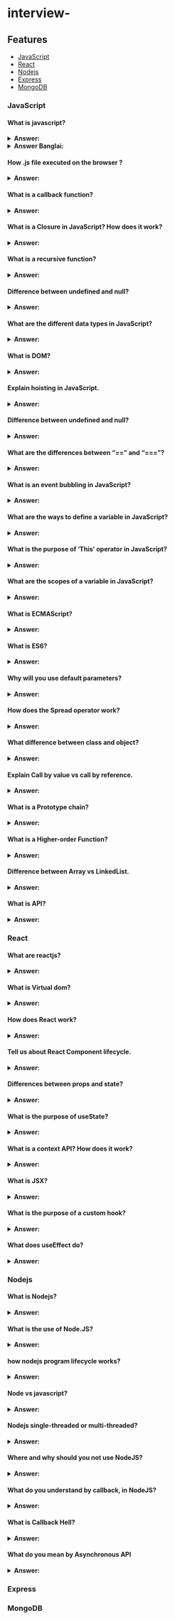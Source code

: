 # interview-

## Features
- [JavaScript](#JavaScript)
- [React](#React)
- [Nodejs](#Nodejs)
- [Express](#Express)
- [MongoDB](#MongoDB)

<!-- ![Power](https://imgLink.png) -->
<!-- 
| 1                             | 2                | 3                                                                     |
|-------------------------------|:----------------:|----------------------------------------------------------------------:|
| 1                             | 2                | 3                                                                     | 
| 1                             | 2                | 3                                                                     | -->

### JavaScript

#### What is javascript?

<details><summary><b>Answer:</b></summary>
<p>

JavaScript is a single-threaded, scripting language that enables us to create dynamically updating content, control multimedia, animate images, and pretty much everything else. JavaScript is used both on the client and server sides, allowing us to make web pages interactive.

</p>
</details>

<details><summary><b>Answer Banglai:</b></summary>
<p>

জাভাস্ক্রিপ্ট হল একটি single-threaded, scripting language যা আমাদেরকে dynamically content আপডেট করতে, মাল্টিমিডিয়া নিয়ন্ত্রণ করতে, ছবিগুলিকে অ্যানিমেট করতে এবং আরও অনেক কিছু করতে সক্ষম করে৷ জাভাস্ক্রিপ্ট ক্লায়েন্ট এবং সার্ভার উভয় দিকেই ব্যবহৃত হয়, যা আমাদের ওয়েব  page গুলিকে ইন্টারেক্টিভ করতে দেয়।

</p>
</details>

#### How .js file executed on the browser ?

<details><summary><b>Answer:</b></summary>
<p>

Every Web browser comes with a JavaScript engine that provides a JavaScript runtime environment. For example, Google Chrome uses the V8 JavaScript engine. V8 is an open-source JavaScript engine developed for Google Chrome and Chromium web browsers. <strong>
The browser’s built-in interpreter searches for `<script>` tag or `.js`  file linked with an HTML file while loading a web page, and then interpretation and execution start.</strong>

</p>
</details>

#### What is a callback function?

<details><summary><b>Answer:</b></summary>
<p>

A callback is a function passed as an argument to another function. 

```
function greeting(name) {
  alert(`Hello, ${name}`);
}

function processUserInput(callback) {
  const name = prompt("Please enter your name.");
  callback(name);
}

processUserInput(greeting);
```

</p>
</details>

#### What is a Closure in JavaScript? How does it work?

<details><summary><b>Answer:</b></summary>
<p>
A closure is a function having access to the parent scope, even after the parent function has closed. A closure gives us access to an outer function's scope from an inner function.

```
function makeFunc() {
  const name = 'Naeem';
  function displayName() {
    console.log(name);
  }
  return displayName;
}

const myFunc = makeFunc();
myFunc();
```
</p>
</details>

#### What is a recursive function?

<details><summary><b>Answer:</b></summary>
<p>
A recursive function solves a particular problem by calling a copy of itself and solving smaller subproblems of the original problems. 

```
function countDownFrom(number) {
	for (let i = number; i > 0; i--) {
		console.log(i);
	}	
}

countDownFrom(5)
```
</p>
</details>

#### Difference between undefined and null?

<details><summary><b>Answer:</b></summary>
<p>
undefined is a type, whereas null is an object. undefined means a variable is declared, but no value has been assigned a value. null in JavaScript is an assignment value. You can assign it to a variable.
</p>
</details>

#### What are the different data types in JavaScript?

<details><summary><b>Answer:</b></summary>
<p>
Data types in JavaScript define the type of data that a variable can store. JavaScript includes primitive and non-primitive data types. The primitive data types in JavaScript include string, number, boolean, undefined, null, and symbol. The non-primitive data type includes the object. A variable of primitive data type can contain only a single value.
</p>
</details>

#### What is DOM?

<details><summary><b>Answer:</b></summary>
<p>
DOM stands for Document Object Model. It is a programming interface that allows us to create, change, or remove elements from the document. 
</p>
</details>

#### Explain hoisting in JavaScript.


<details><summary><b>Answer:</b></summary>
<p>
In JavaScript, hoisting occurs during the creation phase of the execution context that moves the variable and function declarations to the top of the script.

![Power](https://www.tutorialsteacher.com/Content/images/js/hoisting.png)


</p>
</details>

#### Difference between undefined and null?

<details><summary><b>Answer:</b></summary>
<p>
undefined is a type, whereas null is an object. undefined means a variable is declared, but no value has been assigned a value. null in JavaScript is an assignment value. You can assign it to a variable.
</p>
</details>

#### What are the differences between “==” and “===”?

<details><summary><b>Answer:</b></summary>
<p>
== in JavaScript is used for comparing two variables, but it ignores the data type of the variable. === is used for comparing two variables, but this operator also checks the datatype and compares two values.

</p>
</details>

#### What is an event bubbling in JavaScript?

<details><summary><b>Answer:</b></summary>
<p>
Event bubbling is a way of event propagation in the HTML DOM API, when an event occurs in an element inside another element, and both elements have registered a handle for that event. With bubbling, the event is first captured and handled by the innermost element and then propagated to outer elements. The execution starts from that event and goes to its parent element. Then the execution passes to its parent element and so on till the body element.
</p>
</details>

#### What are the ways to define a variable in JavaScript?

<details><summary><b>Answer:</b></summary>
<p>

- <strong> Var </strong> – The JavaScript variables statement is used to declare a variable and, optionally, we can initialize the value of that variable. Example: var a =10; Variable declarations are processed before the execution of the code.
- <strong> Const </strong> – The idea of const functions is not allow them to modify the object on which they are called. When a function is declared as const, it can be called on any type of object.
- <strong> Let </strong> – It is a signal that the variable may be reassigned, such as a counter in a loop, or a value swap in an algorithm. It also signals that the variable will be used only in the block it’s defined in.

</p>
</details>

#### What is the purpose of ‘This’ operator in JavaScript?

<details><summary><b>Answer:</b></summary>
<p>
The JavaScript this keyword refers to the object it belongs to. This has different values depending on where it is used. In a method, this refers to the owner object and in a function, this refers to the global object.
</p>
</details>

#### What are the scopes of a variable in JavaScript?

<details><summary><b>Answer:</b></summary>
<p>
The scope of a variable is the region of your program in which it is defined. JavaScript variable will have only two scopes.
</p>
</details>

#### What is ECMAScript?

<details><summary><b>Answer:</b></summary>
<p>
ECMAScript is a scripting language based on JavaScript.
</p>
</details>

#### What is ES6?

<details><summary><b>Answer:</b></summary>
<p>
ECMAScript 2015 was the second major revision to JavaScript. ECMAScript 2015 is also known as ES6 and ECMAScript 6. ECMAScript provides the specification on how JavaScript programming language should work. ES6 comes with significant changes to the JavaScript language. It brought several new features like, let and const keyword, rest and spread operators, classes, modules, and many other enhancements to make JavaScript programming easier and more fun. 
</p>
</details>

#### Why will you use default parameters?

<details><summary><b>Answer:</b></summary>
<p>
Default function parameters allow named parameters to be initialized with default values if no value or undefined is passed.
</p>
</details>


#### How does the Spread operator work?

<details><summary><b>Answer:</b></summary>
<p>
The spread operator is a new addition to the set of operators in JavaScript ES6. The spread syntax works within array literals, function calls, and initialized property objects to spread the values of iterable objects into separate items.
</p>
</details>



#### What difference between class and object?

<details><summary><b>Answer:</b></summary>
<p>
A class is a template for creating objects in a program whereas the object is an instance of a class. A class is a logical entity while the object is a physical entity. A class does not allocate memory space on the other hand object allocates memory space. You can declare a class only once but you can create more than one object using a class. Classes can’t be manipulated while objects can be manipulated.

</br>

ক্লাস (Class) : অবজেক্ট অরিয়েন্টেড প্রোগ্রমিং এ সবার আগে ক্লাস (class) সম্পর্কে ধারনা নিতে হবে।ক্লাস হচ্ছে অবজেক্টের জন্য টেমপ্লেট।অবজেক্ট তৈরী করার আগে একটা ক্লাস তৈরী করে নিতে হয় এবং এই ক্লাসটিকেই instantiate করলে এটা একটা অবজেক্ট হয়ে যায় (new শব্দ দিয়ে instantiate করতে হয়->নিচে বিস্তারিত আছে)।ক্লাস তৈরীর জন্য প্রথমেই class এই শব্দটি লিখে এরপর যেকোন নাম দিতে হয় আর এরপর দ্বিতীয় বন্ধনির (curly braces) ভিতর সব কোড লিখতে হয়।
অবজেক্ট (Object) : অবজেক্ট হচ্ছে অবজেক্ট অরিয়েন্টেড প্রোগ্রামিং এর মুল মেশিন।একটা ক্লাস তৈরী করে তাকে আগে অবজেক্ট বানিয়ে নিতে হয় এরপর এই অবজেক্ট এর প্রোপার্টিজ এবং মেথডে একসেস নিয়ে কাজ করা হয়।ধরুন উপরে যে ক্লাসটি তৈরী করেছি সেটি যদি অবজেক্ট বানাতে চান তাহলে new শব্দটি দিয়ে নিচের মত করে কোড লিখতে হবে।

</p>
</details>


#### Explain Call by value vs call by reference.

<details><summary><b>Answer:</b></summary>
<p>
In the Call by Value method, there is no modification in the original value. In the Call by Reference method, there is a modification in the original value.
</p>
</details>


#### What is a Prototype chain?

<details><summary><b>Answer:</b></summary>
<p>
Each object has a private property that holds a link to another object called its prototype.  That prototype object has a prototype of its own, and so on until an object is reached with null as its prototype. By definition, null has no prototype, and acts as the final link in this prototype chain.
</p>
</details>

#### What is a Higher-order Function?

<details><summary><b>Answer:</b></summary>
<p>
A higher-order function is a function that takes a function as an argument, or returns a function. A higher-order function is in contrast to first-order functions, which don’t take a function as an argument or return a function as output.
</p>
</details>

#### Difference between Array vs LinkedList.

<details><summary><b>Answer:</b></summary>
<p>
An array is a collection of elements of a similar data type. A LinkedList is an ordered collection of elements of the same type in which each element is connected to the next using pointers.
</p>
</details>

#### What is API? 

<details><summary><b>Answer:</b></summary>
<p>
API is Application Programming Interface. API allows two applications to talk to each other.
</p>
</details>

### React

#### What are reactjs?

<details><summary><b>Answer:</b></summary>
<p>
React is a free and open-source front-end JavaScript library, ReactJS is used primarily for building user interfaces, especially for one-page applications. React is a free and open-source front-end JavaScript library for building user interfaces based on UI components.
</p>
</details>

####  What is Virtual dom?

<details><summary><b>Answer:</b></summary>
<p>
The Virtual DOM is the lightweight version of the Real DOM that React retains in memory.
Updating the virtual DOM is comparatively faster than updating the Real DOM. A virtual DOM object has the same properties as a real DOM object, but it lacks the real thing's power to directly change what's on the screen. Manipulating the DOM is slow. Manipulating the virtual DOM is much faster because nothing gets drawn onscreen.

</p>
</details>

#### How does React work?

<details><summary><b>Answer:</b></summary>
<p>
React creates a virtual DOM. When the state changes in a component it firstly runs a "diffing" algorithm, which identifies what has changed in the virtual DOM. The second step is reconciliation, which updates the DOM with diff results.
</p>
</details>


#### Tell us about React Component lifecycle.

<details><summary><b>Answer:</b></summary>
<p>
A React component’s lifecycle is broadly classified into four parts:

- initialization
- mounting
- updating, and
- unmounting.

![Power](https://media.geeksforgeeks.org/wp-content/uploads/lifecycle_reactjs.jpg)

<strong> Initialization: </strong> This is the stage where the component is constructed with the given Props and default state. This is done in the constructor of a Component Class.

<strong> Mounting: </strong> Mounting is the stage of rendering the JSX returned by the render method itself.

<strong> Updating: </strong> Updating is the stage when the state of a component is updated and the application is repainted.

<strong> Unmounting: </strong> As the name suggests Unmounting is the final step of the component lifecycle where the component is removed from the page

[click here for more information](https://www.geeksforgeeks.org/reactjs-lifecycle-components/)

</p>
</details>

#### Differences between props and state?

<details><summary><b>Answer:</b></summary>
<p>
Props are used to pass data from one component to another. The state is local data storage that is local to the component only and cannot be passed to other components. A state is an object that stores the values of properties belonging to a component that could change over a period of time. 
</p>
</details>

#### What is the purpose of useState?

<details><summary><b>Answer:</b></summary>
<p>
useState is a Hook that allows us to have state variables in functional components. we pass the initial state to this function and it returns a variable with the current state value and another function to update this value. The useState Hook can be used to keep track of strings, numbers, booleans, arrays, objects, and any combination of these.
</p>
</details>

#### What is a context API? How does it work?


<details><summary><b>Answer:</b></summary>
<p>
The React Context API is a way for a React app to effectively produce global variables that can be passed around. This is the alternative to "prop drilling" or moving props from grandparent to child to parent, and so on. Context provides a way to pass data through the component tree without having to pass props down manually at every level.

</p>
</details>

#### What is JSX? 

<details><summary><b>Answer:</b></summary>
<p>
JSX stands for JavaScript XML. JSX allows us to write HTML elements in JavaScript and place them in the DOM without any createElement()  and/or appendChild() methods. JSX converts HTML tags into react elements.

</p>
</details>

#### What is the purpose of a custom hook?

<details><summary><b>Answer:</b></summary>
<p>
The main reason to write a custom hook is for code reusability. For example, instead of writing the same code across multiple components that use the same common stateful logic you can put that code inside a custom hook and reuse it. We can decide what it takes as arguments, and what it should return. In other words, it’s just like a normal function. Its name should always start with use so that you can tell at a glance that the rules of Hooks apply to it.
</p>
</details>

#### What does useEffect do?

<details><summary><b>Answer:</b></summary>
<p>
By using this Hook, you tell React that your component needs to do something after render. React will remember the function you passed (we’ll refer to it as our “effect”), and call it later after performing the DOM updates. In this effect, we set the document title, but we could also perform data fetching or call some other imperative API.
</p>
</details>

### Nodejs

#### What is Nodejs?

<details><summary><b>Answer:</b></summary>
<p>
NodeJS is a cross-platform and open-source Javascript runtime environment that allows the javascript to be run on the server side. Nodejs allows Javascript code to run outside of the browser. Nodejs comes with a lot of modules and is mostly used in web development. 
</p>
</details>

#### What is the use of Node.JS?

<details><summary><b>Answer:</b></summary>
<p>
Node.JS is used primarily for non-blocking and event-driven servers, because of its single-threaded nature. It is used for traditional websites as well as back-end API services and was designed with real-time, push-based architectures in mind.
</p>
</details>

#### how nodejs program lifecycle works?

<details><summary><b>Answer:</b></summary>
<p>
 In order to understand its lifecycle you must be familiar with the event loop. Event loops are something that makes your task very fast and also it perform multitasking. It allows Node.js to perform non-blocking I/O operations. When you run your node file using node app.js then the script starts executing. It will be parsed by the parser into machine language that simply means all the functions and variables get registered in a memory location. After parsing the code our program reaches the point where it will not exit and will run an infinite no. of times which is possible all because of the event loop. Once the event loop has started executing and it will run as long as event listeners are registered.
</p>
</details>

#### Node vs javascript?

<details><summary><b>Answer:</b></summary>
<p>

| Node                                                | javascript                                                                           |
|-----------------------------------------------------|--------------------------------------------------------------------------------------|
| NodeJS is a Javascript runtime environment.         | Javascript is a programming language that is used for writing scripts on the website.| 
| NodeJS help javascript to run outside of browsers.  | Javascript can only be run in the browsers.                                          |
| node is used on the server side.                    | Javascript is used on the client-side.                                               |

</p>
</details>

#### Nodejs single-threaded or multi-threaded?

<details><summary><b>Answer:</b></summary>
<p>
A Node.js application runs on a single thread and the event loop also runs on the same thread. we can say Node.js is single-threaded but the catch is that there are some libraries in Node.js that are not single-threaded.
</p>
</details>

#### Where and why should you not use NodeJS?

<details><summary><b>Answer:</b></summary>
<p>
NodeJS should NOT be used where computations are CPU intensive. Eg: Data Analytics Server, Image Processing Servers, Video Processing Servers, etc. NodeJS is meant for highly I/O-bound operations which does not require heavy CPU-intensive operation/tasks.
</p>
</details>

#### What do you understand by callback, in NodeJS?

<details><summary><b>Answer:</b></summary>
<p>
A callback is a function that is to be executed after another function has finished executing  or called after a task is finished. It is the asynchronous equivalent of a function. All APIs of Node are written in such a way that they support callbacks.
</p>
</details>

#### What is Callback Hell?

<details><summary><b>Answer:</b></summary>
<p>
The asynchronous function requires callbacks as a return parameter. When multiple asynchronous functions are chained together then a callback hell situation comes up.
</p>
</details>

#### What do you mean by Asynchronous API

<details><summary><b>Answer:</b></summary>
<p>
All APIs of Node.js library are asynchronous that is non-blocking. It essentially means a Node.js-based server never waits for an API to return data. The server moves to next API after calling it and a notification mechanism of Events of Node.js helps the server to get a response from the previous API call.

</p>
</details>

### Express
### MongoDB

<!-- #### What is a Closure in JavaScript? How does it work?

<details><summary><b>Answer:</b></summary>
<p>
A closure is a function having access to the parent scope, even after the parent function has closed. A closure gives us access to an outer function's scope from an inner function.

```
function makeFunc() {
  const name = 'Naeem';
  function displayName() {
    console.log(name);
  }
  return displayName;
}

const myFunc = makeFunc();
myFunc();
```
</p>
</details> -->